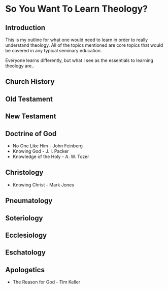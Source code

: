 # So You Want To Learn Theology?

## Introduction

This is my outline for what one would need to learn in order to really understand theology. All of the topics mentioned are core topics that would be covered in any typical seminary education.

Everyone learns differently, but what I see as the essentials to learning theology are..

## Church History

## Old Testament

## New Testament

## Doctrine of God
* No One Like Him - John Feinberg
* Knowing God - J. I. Packer
* Knowledge of the Holy - A. W. Tozer

## Christology
* Knowing Christ - Mark Jones

## Pneumatology

## Soteriology

## Ecclesiology

## Eschatology

## Apologetics
* The Reason for God - Tim Keller

